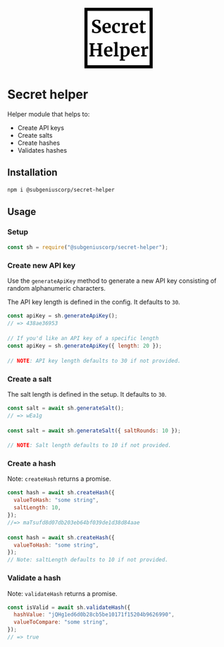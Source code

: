<p align="center">
  <img src="./img/secret_helper.png">
</p>

# Secret helper

Helper module that helps to:

- Create API keys
- Create salts
- Create hashes
- Validates hashes

## Installation

```bash
npm i @subgeniuscorp/secret-helper
```

## Usage

### Setup

```javascript
const sh = require("@subgeniuscorp/secret-helper");
```

### Create new API key

Use the `generateApiKey` method to generate a new API key consisting of random alphanumeric characters.

The API key length is defined in the config. It defaults to `30`.

```javascript
const apiKey = sh.generateApiKey();
// => 438ae36953

// If you'd like an API key of a specific length
const apiKey = sh.generateApiKey({ length: 20 });

// NOTE: API key length defaults to 30 if not provided.
```

### Create a salt

The salt length is defined in the setup. It defaults to `30`.

```javascript
const salt = await sh.generateSalt();
// => wEa1g

const salt = await sh.generateSalt({ saltRounds: 10 });

// NOTE: Salt length defaults to 10 if not provided.
```

### Create a hash

Note: `createHash` returns a promise.

```javascript
const hash = await sh.createHash({
  valueToHash: "some string",
  saltLength: 10,
});
//=> maTsufd8d07db203eb64bf039de1d38d84aae

const hash = await sh.createHash({
  valueToHash: "some string",
});
// Note: saltLength defaults to 10 if not provided.
```

### Validate a hash

Note: `validateHash` returns a promise.

```javascript
const isValid = await sh.validateHash({
  hashValue: "jQHg1ed6d0b28cb5be10171f15204b9626990",
  valueToCompare: "some string",
});
// => true
```
